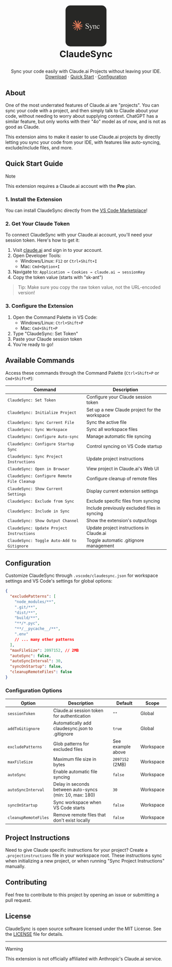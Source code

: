<!-- LOGO -->
<h1>
<p align="center">
  <img src="assets/logo.png" alt="Logo" width="128" style="border-radius: 15px;">
  <br>ClaudeSync
</h1>
  <p align="center">
    Sync your code easily with Claude.ai Projects without leaving your IDE.
    <br />
    <a href="https://marketplace.visualstudio.com/items?itemName=rexdotsh.claudesync">Download</a>
    ·
    <a href="#quick-start-guide">Quick Start</a>
    ·
    <a href="#configuration">Configuration</a>
  </p>
</p>

## About

One of the most underrated features of Claude.ai are "projects". You can sync your code with a project, and then simply talk to Claude about your code, without needing to worry about supplying context. ChatGPT has a similar feature, but only works with their "4o" model as of now, and is not as good as Claude.

This extension aims to make it easier to use Claude.ai projects by directly letting you sync your code from your IDE, with features like auto-syncing, exclude/include files, and more.

## Quick Start Guide

> [!NOTE]
> This extension requires a Claude.ai account with the **Pro** plan.

### 1. Install the Extension

You can install ClaudeSync directly from the [VS Code Marketplace](https://marketplace.visualstudio.com/items?itemName=rexdotsh.claudesync)!

### 2. Get Your Claude Token

To connect ClaudeSync with your Claude.ai account, you'll need your session token. Here's how to get it:

1. Visit [claude.ai](https://claude.ai) and sign in to your account.
2. Open Developer Tools:
   - Windows/Linux: `F12` or `Ctrl+Shift+I`
   - Mac: `Cmd+Option+I`
3. Navigate to: `Application → Cookies → claude.ai → sessionKey`
4. Copy the token value (starts with "sk-ant")

> Tip: Make sure you copy the raw token value, not the URL-encoded version!

### 3. Configure the Extension

1. Open the Command Palette in VS Code:
   - Windows/Linux: `Ctrl+Shift+P`
   - Mac: `Cmd+Shift+P`
2. Type "ClaudeSync: Set Token"
3. Paste your Claude session token
4. You're ready to go!

## Available Commands

Access these commands through the Command Palette (`Ctrl+Shift+P` or `Cmd+Shift+P`):

| Command                                     | Description                                   |
| ------------------------------------------- | --------------------------------------------- |
| `ClaudeSync: Set Token`                     | Configure your Claude session token           |
| `ClaudeSync: Initialize Project`            | Set up a new Claude project for the workspace |
| `ClaudeSync: Sync Current File`             | Sync the active file                          |
| `ClaudeSync: Sync Workspace`                | Sync all workspace files                      |
| `ClaudeSync: Configure Auto-sync`           | Manage automatic file syncing                 |
| `ClaudeSync: Configure Startup Sync`        | Control syncing on VS Code startup            |
| `ClaudeSync: Sync Project Instructions`     | Update project instructions                   |
| `ClaudeSync: Open in Browser`               | View project in Claude.ai's Web UI            |
| `ClaudeSync: Configure Remote File Cleanup` | Configure cleanup of remote files             |
| `ClaudeSync: Show Current Settings`         | Display current extension settings            |
| `ClaudeSync: Exclude from Sync`             | Exclude specific files from syncing           |
| `ClaudeSync: Include in Sync`               | Include previously excluded files in syncing  |
| `ClaudeSync: Show Output Channel`           | Show the extension's output/logs              |
| `ClaudeSync: Update Project Instructions`   | Update project instructions in Claude.ai      |
| `ClaudeSync: Toggle Auto-Add to Gitignore`  | Toggle automatic .gitignore management        |

## Configuration

Customize ClaudeSync through `.vscode/claudesync.json` for workspace settings and VS Code's settings for global options:

```json
{
  "excludePatterns": [
    "node_modules/**",
    ".git/**",
    "dist/**",
    "build/**",
    "**/*.pyc",
    "**/__pycache__/**",
    ".env"
    // ... many other patterns
  ],
  "maxFileSize": 2097152, // 2MB
  "autoSync": false,
  "autoSyncInterval": 30,
  "syncOnStartup": false,
  "cleanupRemoteFiles": false
}
```

### Configuration Options

| Option               | Description                                             | Default           | Scope     |
| -------------------- | ------------------------------------------------------- | ----------------- | --------- |
| `sessionToken`       | Claude.ai session token for authentication              | `""`              | Global    |
| `addToGitignore`     | Automatically add claudesync.json to .gitignore         | `true`            | Global    |
| `excludePatterns`    | Glob patterns for excluded files                        | See example above | Workspace |
| `maxFileSize`        | Maximum file size in bytes                              | `2097152` (2MB)   | Workspace |
| `autoSync`           | Enable automatic file syncing                           | `false`           | Workspace |
| `autoSyncInterval`   | Delay in seconds between auto-syncs (min: 10, max: 180) | `30`              | Workspace |
| `syncOnStartup`      | Sync workspace when VS Code starts                      | `false`           | Workspace |
| `cleanupRemoteFiles` | Remove remote files that don't exist locally            | `false`           | Workspace |

## Project Instructions

Need to give Claude specific instructions for your project? Create a `.projectinstructions` file in your workspace root. These instructions sync when initializing a new project, or when running "Sync Project Instructions" manually.

## Contributing

Feel free to contribute to this project by opening an issue or submitting a pull request.

## License

ClaudeSync is open source software licensed under the MIT License. See the [LICENSE](LICENSE) file for details.

---

> [!WARNING]
> This extension is not officially affiliated with Anthropic's Claude.ai service.
